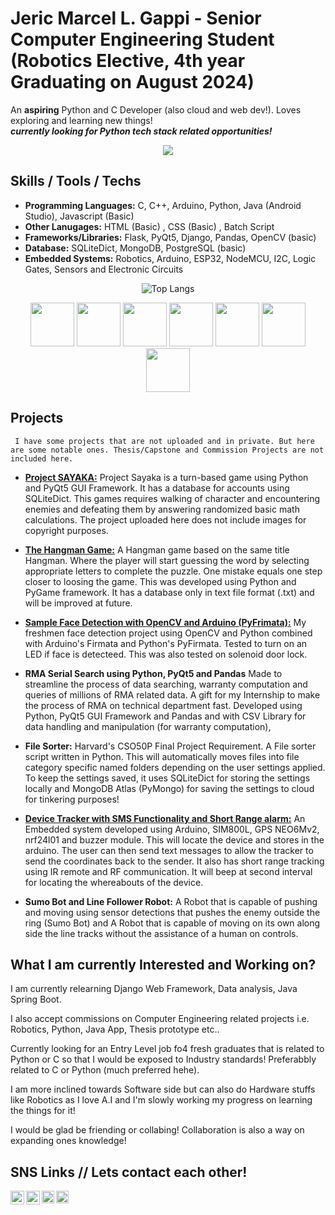 # Jeric Marcel L. Gappi - Senior Computer Engineering Student (Robotics Elective, 4th year Graduating on August 2024)
An **aspiring** Python and C Developer (also cloud and web dev!). Loves exploring and learning new things! <br>
_**currently looking for Python tech stack related opportunities!**_
 <!-- <img src="https://github-stats-alpha.vercel.app/api?username=75marsel&cc=22272e&tc=37BCF6&ic=fff&bc=0000"> -->
 <p align=center>
 <img src="https://github-stats-alpha.vercel.app/api?username=75marsel&cc=B0E1C3&tc=000000&ic=000000" href="https://github.com/75marsel">
 </p>




 ## Skills / Tools / Techs

  - **Programming Languages:** C, C++, Arduino, Python, Java (Android Studio), Javascript (Basic)
  - **Other Lanugages:** HTML (Basic) , CSS (Basic) , Batch Script
  - **Frameworks/Libraries:** Flask, PyQt5, Django, Pandas, OpenCV (basic)
  - **Database:** SQLiteDict, MongoDB, PostgreSQL (basic)
  - **Embedded Systems:** Robotics, Arduino, ESP32, NodeMCU, I2C, Logic Gates, Sensors and Electronic Circuits
  <p align="center">
    <img src="https://github-readme-stats.vercel.app/api/top-langs/?username=75marsel&layout=compact" alt="Top Langs">
  </p>

<div align="center">

<img src="https://github.com/yurijserrano/Github-Profile-Readme-Logos/blob/master/programming%20languages/python.svg" href="https://www.python.org/" width="70">
<img src="https://github.com/yurijserrano/Github-Profile-Readme-Logos/blob/master/programming%20languages/c.svg" href="https://en.wikipedia.org/wiki/C_(programming_language)" width="70">
<img src="https://github.com/yurijserrano/Github-Profile-Readme-Logos/blob/master/programming%20languages/c++.svg" href="https://en.wikipedia.org/wiki/C%2B%2B" width="70">
<img src="https://github.com/yurijserrano/Github-Profile-Readme-Logos/blob/master/text%20editors/vscode.svg" href="https://code.visualstudio.com/" width="70">
<img src="https://github.com/yurijserrano/Github-Profile-Readme-Logos/blob/master/frameworks/flask.svg" href="https://flask.palletsprojects.com/en/3.0.x/" width="70">
<img src="https://github.com/yurijserrano/Github-Profile-Readme-Logos/blob/master/databases/mongodb.svg" href="https://www.mongodb.com/" width="70">
<img src="https://github.com/yurijserrano/Github-Profile-Readme-Logos/blob/master/databases/postgresql.svg" href="/" width="70">


</div>

## Projects
     I have some projects that are not uploaded and in private. But here are some notable ones. Thesis/Capstone and Commission Projects are not included here.
    
  -  <a href="https://github.com/75marsel/ProjectSayaka">**Project SAYAKA:**</a>
     Project Sayaka is a turn-based game using Python and PyQt5 GUI Framework. It has a database for accounts using SQLiteDict. This games requires walking of character and encountering
     enemies and defeating them by answering randomized basic math calculations. The project uploaded here does not include images for copyright purposes.
    
  - <a href="https://github.com/75marsel/hangmangame">**The Hangman Game:**</a>
     A Hangman game based on the same title Hangman. Where the player will start guessing the word by selecting appropriate letters to complete the puzzle. One mistake equals one step closer
     to loosing the game. This was developed using Python and PyGame framework. It has a database only in text file format (.txt) and will be improved at future.

  - <a href="https://github.com/75marsel/ArduinoOpenCV_LED">**Sample Face Detection with OpenCV and Arduino (PyFrimata):**</a>
     My freshmen face detection project using OpenCV and Python combined with Arduino's Firmata and Python's PyFirmata. Tested to turn on an LED if face is detecteed. This was also tested on
     solenoid door lock.

  - **RMA Serial Search using Python, PyQt5 and Pandas**</a>
     Made to streamline the process of data searching, warranty computation and queries of millions of RMA related data. A gift for my Internship to make the process of RMA on technical department
     fast. Developed using Python, PyQt5 GUI Framework and Pandas and with CSV Library for data handling and manipulation (for warranty computation),
    
  - **File Sorter:**
    Harvard's CSO50P Final Project Requirement. A File sorter script written in Python. This will automatically moves files into file category specific named folders depending on the user settings applied. To keep the settings saved,
    it uses SQLiteDict for storing the settings locally and MongoDB Atlas (PyMongo) for saving the settings to cloud for tinkering purposes! 
    
  -  <a href="https://github.com/75marsel/ArduinoLocationTracker">**Device Tracker with SMS Functionality and Short Range alarm:**</a>
    An Embedded system developed using Arduino, SIM800L, GPS NEO6Mv2, nrf24l01 and buzzer module. This will locate the device and stores in the arduino. The user can then send text messages
    to allow the tracker to send the coordinates back to the sender. It also has short range tracking using IR remote and RF communication. It will beep at second interval for locating
    the whereabouts of the device.

  - **Sumo Bot and Line Follower Robot:**
     A Robot that is capable of pushing and moving using sensor detections that pushes the enemy outside the ring (Sumo Bot) and A Robot that is capable of moving on its own along side the
     line tracks without the assistance of a human on controls.

## What I am currently Interested and Working on?

I am currently relearning Django Web Framework, Data analysis, Java Spring Boot. 

I also accept commissions on Computer Engineering related projects i.e. Robotics, Python, Java App, Thesis prototype etc.. 

Currently looking for an Entry Level job fo4 fresh graduates that is related to Python or C so that I would be exposed to Industry standards! Preferabbly related to C or Python (much preferred hehe).

I am more inclined towards Software side but can also do Hardware stuffs like Robotics as I love A.I and I'm slowly working my progress on learning the things for it!

I would be glad be friending or collabing! Collaboration is also a way on expanding ones knowledge!

## SNS Links // Lets contact each other!

[<img align="left" width="22px" src="https://github.com/dheereshagrwal/colored-icons/blob/master/public/icons/gmail/gmail.svg" />](mailto:jericgappi@gmail.com)
[<img align="left" width="22px" src="https://github.com/dheereshagrwal/colored-icons/blob/master/public/icons/linkedin/linkedin.svg" />][linkedin]
[<img align="left" width="20px" src="https://github.com/dheereshagrwal/colored-icons/blob/master/public/icons/twitter/twitter-rounded-square.svg" />][twitter]
[<img align="left" width="20px" src="https://github.com/dheereshagrwal/colored-icons/blob/master/public/icons/twitter/twitter-rounded-square.svg" />][twitter2]

[linkedin]: https://www.linkedin.com/in/jericmarcel0321
[twitter]: https://twitter.com/nakonama_
[twitter2]: https://twitter.com/qz_mayakashi
